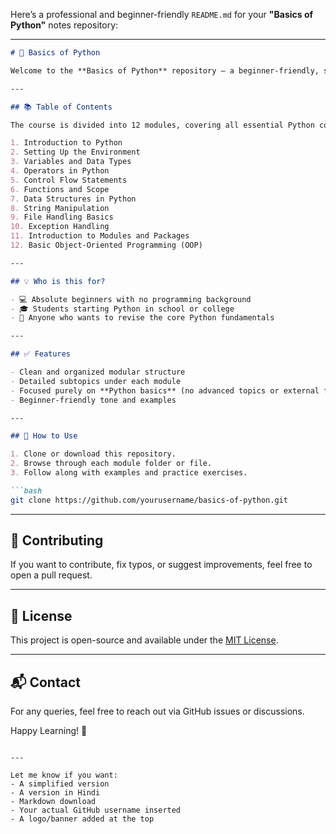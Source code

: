 Here’s a professional and beginner-friendly `README.md` for your **"Basics of Python"** notes repository:

---

````markdown
# 🐍 Basics of Python

Welcome to the **Basics of Python** repository — a beginner-friendly, structured guide to learning Python programming from scratch. This content is designed to help new learners build a strong foundation in Python without any prior programming experience.

---

## 📚 Table of Contents

The course is divided into 12 modules, covering all essential Python concepts:

1. Introduction to Python  
2. Setting Up the Environment  
3. Variables and Data Types  
4. Operators in Python  
5. Control Flow Statements  
6. Functions and Scope  
7. Data Structures in Python  
8. String Manipulation  
9. File Handling Basics  
10. Exception Handling  
11. Introduction to Modules and Packages  
12. Basic Object-Oriented Programming (OOP)

---

## 💡 Who is this for?

- 💻 Absolute beginners with no programming background  
- 🎓 Students starting Python in school or college  
- 🔁 Anyone who wants to revise the core Python fundamentals

---

## ✅ Features

- Clean and organized modular structure  
- Detailed subtopics under each module  
- Focused purely on **Python basics** (no advanced topics or external frameworks)  
- Beginner-friendly tone and examples

---

## 📌 How to Use

1. Clone or download this repository.  
2. Browse through each module folder or file.  
3. Follow along with examples and practice exercises.

```bash
git clone https://github.com/yourusername/basics-of-python.git
````

---

## 🤝 Contributing

If you want to contribute, fix typos, or suggest improvements, feel free to open a pull request.

---

## 📜 License

This project is open-source and available under the [MIT License](LICENSE).

---

## 📬 Contact

For any queries, feel free to reach out via GitHub issues or discussions.

Happy Learning! 🚀

```

---

Let me know if you want:
- A simplified version  
- A version in Hindi  
- Markdown download  
- Your actual GitHub username inserted  
- A logo/banner added at the top
```
